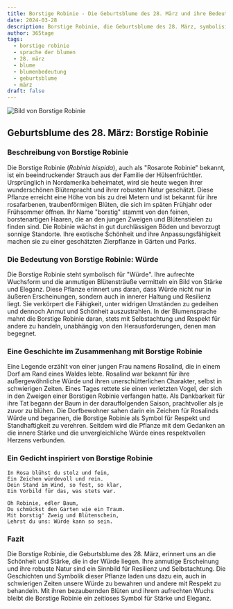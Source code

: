 ```yaml
---
title: Borstige Robinie - Die Geburtsblume des 28. März und ihre Bedeutung
date: 2024-03-28
description: Borstige Robinie, die Geburtsblume des 28. März, symbolisiert Würde. Erfahre mehr über ihre Geschichte, Bedeutung und Symbolik in der Sprache der Blumen.
author: 365tage
tags:
  - borstige robinie
  - sprache der blumen
  - 28. märz
  - blume
  - blumenbedeutung
  - geburtsblume
  - märz
draft: false
---
```


![Bild von Borstige Robinie](https://cdn.pixabay.com/photo/2014/10/04/21/03/acacia-pink-474087_640.jpg#center)


## Geburtsblume des 28. März: Borstige Robinie

### Beschreibung von Borstige Robinie

Die Borstige Robinie (_Robinia hispida_), auch als "Rosarote Robinie" bekannt, ist ein beeindruckender Strauch aus der Familie der Hülsenfrüchtler. Ursprünglich in Nordamerika beheimatet, wird sie heute wegen ihrer wunderschönen Blütenpracht und ihrer robusten Natur geschätzt. Diese Pflanze erreicht eine Höhe von bis zu drei Metern und ist bekannt für ihre rosafarbenen, traubenförmigen Blüten, die sich im späten Frühjahr oder Frühsommer öffnen. Ihr Name "borstig" stammt von den feinen, borstenartigen Haaren, die an den jungen Zweigen und Blütenstielen zu finden sind. Die Robinie wächst in gut durchlässigen Böden und bevorzugt sonnige Standorte. Ihre exotische Schönheit und ihre Anpassungsfähigkeit machen sie zu einer geschätzten Zierpflanze in Gärten und Parks.

### Die Bedeutung von Borstige Robinie: Würde

Die Borstige Robinie steht symbolisch für "Würde". Ihre aufrechte Wuchsform und die anmutigen Blütensträuße vermitteln ein Bild von Stärke und Eleganz. Diese Pflanze erinnert uns daran, dass Würde nicht nur in äußeren Erscheinungen, sondern auch in innerer Haltung und Resilienz liegt. Sie verkörpert die Fähigkeit, unter widrigen Umständen zu gedeihen und dennoch Anmut und Schönheit auszustrahlen. In der Blumensprache mahnt die Borstige Robinie daran, stets mit Selbstachtung und Respekt für andere zu handeln, unabhängig von den Herausforderungen, denen man begegnet.

### Eine Geschichte im Zusammenhang mit Borstige Robinie

Eine Legende erzählt von einer jungen Frau namens Rosalind, die in einem Dorf am Rand eines Waldes lebte. Rosalind war bekannt für ihre außergewöhnliche Würde und ihren unerschütterlichen Charakter, selbst in schwierigen Zeiten. Eines Tages rettete sie einen verletzten Vogel, der sich in den Zweigen einer Borstigen Robinie verfangen hatte. Als Dankbarkeit für ihre Tat begann der Baum in der darauffolgenden Saison, prachtvoller als je zuvor zu blühen. Die Dorfbewohner sahen darin ein Zeichen für Rosalinds Würde und begannen, die Borstige Robinie als Symbol für Respekt und Standhaftigkeit zu verehren. Seitdem wird die Pflanze mit dem Gedanken an die innere Stärke und die unvergleichliche Würde eines respektvollen Herzens verbunden.

### Ein Gedicht inspiriert von Borstige Robinie

```
In Rosa blühst du stolz und fein,  
Ein Zeichen würdevoll und rein.  
Dein Stand im Wind, so fest, so klar,  
Ein Vorbild für das, was stets war.  

Oh Robinie, edler Baum,  
Du schmückst den Garten wie ein Traum.  
Mit borstig' Zweig und Blütenschein,  
Lehrst du uns: Würde kann so sein.  
```

### Fazit

Die Borstige Robinie, die Geburtsblume des 28. März, erinnert uns an die Schönheit und Stärke, die in der Würde liegen. Ihre anmutige Erscheinung und ihre robuste Natur sind ein Sinnbild für Resilienz und Selbstachtung. Die Geschichten und Symbolik dieser Pflanze laden uns dazu ein, auch in schwierigen Zeiten unsere Würde zu bewahren und andere mit Respekt zu behandeln. Mit ihren bezaubernden Blüten und ihrem aufrechten Wuchs bleibt die Borstige Robinie ein zeitloses Symbol für Stärke und Eleganz.